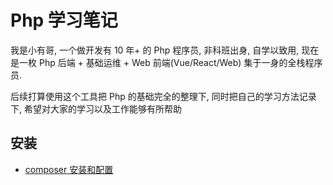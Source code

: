 # Php 学习笔记

我是小有哥, 一个做开发有 10 年+ 的 Php 程序员, 非科班出身, 自学以致用, 现在是一枚 Php 后端 + 基础运维 + Web 前端(Vue/React/Web) 集于一身的全栈程序员.

后续打算使用这个工具把 Php 的基础完全的整理下, 同时把自己的学习方法记录下, 希望对大家的学习以及工作能够有所帮助

## 安装

- [composer 安装和配置](./env/install-composer.md)
